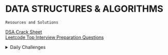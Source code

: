 
# DATA STRUCTURES & ALGORITHMS
`Resources and Solutions`

 [DSA Crack Sheet](./DSA-Crack-Sheet)   
 [Leetcode Top Interview Preparation Questions](./Leetcode-Top-Interview-Questions)     
 
 <details>
  <summary>Daily Challenges</summary>   
  
  ### [Leetcode Daily Challenge](./Leetcode-Daily-Challenge)
  - 2020
    * [October](./Leetcode-Daily-Challenge/October-2020)
    * 
  
 </details>


  

<div> 
  <span> 
    <a href="#"> </a>
    <br>
    
  </span>
</div> <br>
